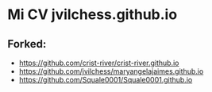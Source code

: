 # Mi CV jvilchess.github.io

## Forked: 
- https://github.com/crist-river/crist-river.github.io
- https://github.com/jvilchess/maryangelajaimes.github.io
- https://github.com/Squale0001/Squale0001.github.io
